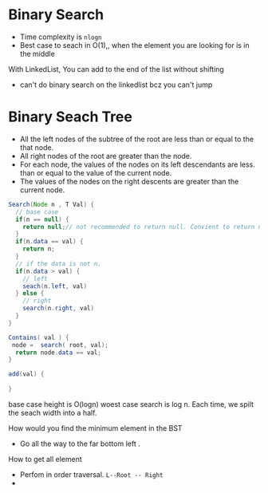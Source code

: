 # Binary Search 

* Time complexity is `nlogn`
* Best case to seach in O(1),, when the element you are looking for is in the middle

With LinkedList, You can add to the end of the list without shifting

* can't do binary search on the linkedlist bcz you can't jump

# Binary Seach Tree

* All the left nodes of the subtree of the root are less than or equal to the that node.
* All right nodes of the root are greater than the node. 
* For each node, the values of the nodes on its left descendants are less. than or equal to the value of the current node.
* The values of the nodes on the right descents are greater than the current node. 

```java
Search(Node n , T Val) {
  // base case
  if(n == null) {
    return null;// not recommended to return null. Convient to return node which would be the value's parent. 
  }
  if(n.data == val) {
    return n;
  }
  // if the data is not n. 
  if(n.data > val) {
    // left 
    seach(n.left, val)
  } else {
    // right
    search(n.right, val)
  }
}
```

```java
Contains( val ) {
 node =  search( root, val);
  return node.data == val; 
}
```



```java
add(val) {
	
}
```

base case height is O(logn) woest case search is log n. Each time, we spilt the seach width into a half. 

 How would you find the minimum element in the BST

* Go all the way to the far bottom left .

How to get all element 

* Perfom in order traversal. `L--Root -- Right`
* 